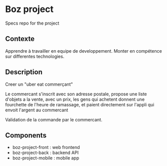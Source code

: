 # Boz project
Specs repo for the project

## Contexte

Apprendre à travailler en equipe de developpement.
Monter en compétence sur differentes technologies.

## Description

Creer un "uber eat commerçant" 

Le commercant s'inscrit avec son adresse postale, propose une liste d'objets a la vente, avec un prix, 
les gens qui achetent donnent une fourchette de l'heure de ramassage, et paient directement sur l'appli qui envoit l'argent au commercant

Validation de la commande par le commercant.


## Components

- boz-project-front : web frontend
- boz-project-back : backend API
- boz-project-mobile : mobile app 